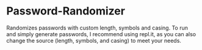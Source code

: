 # Password-Randomizer
Randomizes passwords with custom length, symbols and casing.
To run and simply generate passwords, I recommend using repl.it, as you can also change the source (length, symbols, and casing) to meet your needs.
